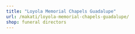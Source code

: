 ```yaml
---
title: "Loyola Memorial Chapels Guadalupe"
url: /makati/loyola-memorial-chapels-guadalupe/
shop: funeral directors
---
```

